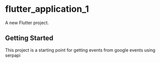 # flutter_application_1

A new Flutter project.

## Getting Started

This project is a starting point for getting events from google events using serpapi

